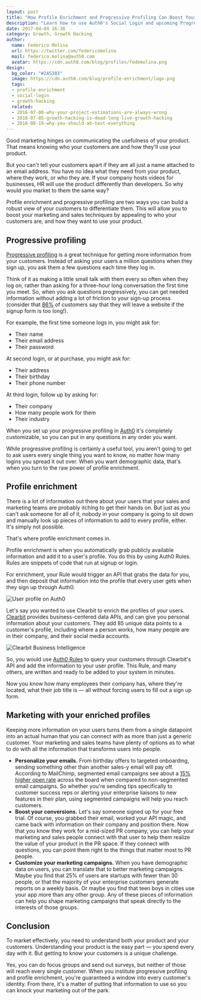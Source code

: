 ```yaml
---
layout: post
title: "How Profile Enrichment and Progressive Profiling Can Boost Your Marketing"
description: "Learn how to use Auth0's Social Login and upcoming Progressive Profiling Plugin to target customers more effectively"
date: 2017-04-04 16:38
category: Growth, Growth Hacking
author:
  name: Federico Molina
  url: https://twitter.com/federicomolina
  mail: federico.molina@auth0.com
  avatar: https://cdn.auth0.com/blog/profiles/fedemolina.png
design:
  bg_color: "#2A5383"
  image: https://cdn.auth0.com/blog/profile-enrichment/logo.png
  tags:
  - profile-enrichment
  - social-login
  - growth-hacking
  related:
  - 2016-07-08-why-your-project-estimations-are-always-wrong
  - 2016-07-05-growth-hacking-is-dead-long-live-growth-hacking
  - 2016-08-19-why-you-should-ab-test-everything
---
```


Good marketing hinges on communicating the usefulness of your product. That means knowing who your customers are and how they'll use your product.

But you can't tell your customers apart if they are all just a name attached to an email address. You have no idea what they need from your product, where they work, or who they are. If your company hosts videos for businesses, HR will use the product differently than developers. So why would you market to them the same way?

Profile enrichment and progressive profiling are two ways you can build a robust view of your customers to differentiate them. This will allow you to boost your marketing and sales techniques by appealing to who your customers are, and how they want to use your product.

## Progressive profiling

[Progressive profiling](https://auth0.com/blog/progressive-profiling/) is a great technique for getting more information from your customers. Instead of asking your users a million questions when they sign up, you ask them a few questions each time they log in.

Think of it as making a little small talk with them every so often when they log on, rather than asking for a three-hour long conversation the first time you meet. So, when you ask questions progressively, you can get needed information without adding a lot of friction to your sign-up process (consider that [86%](http://www.sampleforms.org/wp-content/uploads/2012/12/How-to-optimize-registration-forms.jpg) of customers say that they will leave a website if the signup form is too long!).

For example, the first time someone logs in, you might ask for:

* Their name
* Their email address
* Their password

At second login, or at purchase, you might ask for:

* Their address
* Their birthday
* Their phone number

At third login, follow up by asking for:

* Their company
* How many people work for them
* Their industry

When you set up your progressive profiling in [Auth0](https://auth0.com/docs/user-profile/progressive-profiling#implementing-progressive-profiling-with-auth0) it's completely customizable, so you can put in any questions in any order you want.

While progressive profiling is certainly a useful tool, you aren't going to get to ask users every single thing you want to know, no matter how many logins you spread it out over. When you want demographic data, that's when you turn to the raw power of profile enrichment.

## Profile enrichment

There is a lot of information out there about your users that your sales and marketing teams are probably itching to get their hands on. But just as you can't ask someone for all of it, nobody in your company is going to sit down and manually look up pieces of information to add to every profile, either. It's simply not possible.

That's where profile enrichment comes in.

Profile enrichment is when you automatically grab publicly available information and add it to a user's profile. You do this by using Auth0 Rules. Rules are snippets of code that run at signup or login.

For enrichment, your Rule would trigger an API that grabs the data for you, and then deposit that information into the profile that every user gets when they sign up through Auth0.

![User profile on Auth0](https://cdn.auth0.com/blog/auth0-profile-enrichment/user-profile.png)

Let's say you wanted to use Clearbit to enrich the profiles of your users. [Clearbit](https://clearbit.com/) provides business-centered data APIs, and can give you personal information about your customers. They add 85 unique data points to a customer's profile, including where a person works, how many people are in their company, and their social media accounts.

![Clearbit Business Intelligence](https://cdn.auth0.com/blog/auth0-profile-enrichment/clearbit-bi.png)

So, you would use [Auth0 Rules](https://auth0.com/docs/rules) to query your customers through Clearbit's API and add the information to your user profile. This Rule, and many others, are written and ready to be added to your system in minutes.

Now you know how many employees their company has, where they're located, what their job title is — all without forcing users to fill out a sign up form.

## Marketing with your enriched profiles

Keeping more information on your users turns them from a single datapoint into an actual human that you can connect with as more than just a generic customer. Your marketing and sales teams have plenty of options as to what to do with all the information that transforms users into people.

* **Personalize your emails.** From birthday offers to targeted onboarding, sending something other than another sales-y email will pay off. According to MailChimp, segmented email campaigns see about a [15% higher open rate](http://mailchimp.com/resources/research/effects-of-list-segmentation-on-email-marketing-stats/) across the board when compared to non-segmented email campaigns. So whether you're sending tips specifically to customer success reps or alerting your enterprise liaisons to new features in their plan, using segmented campaigns will help you reach customers.
* **Boost your conversions.** Let's say someone signed up for your free trial. Of course, you grabbed their email, worked your API magic, and came back with information on their company and position there. Now that you know they work for a mid-sized PR company, you can help your marketing and sales people connect with that user to help them realize the value of your product in the PR space. If they connect with questions, you can point them right to the things that matter most to PR people.
* **Customize your marketing campaigns.** When you have demographic data on users, you can translate that to better marketing campaigns. Maybe you find that 25% of users are startups with fewer than 30 people, or that the majority of your enterprise customers generate reports on a weekly basis. Or maybe you find that teen boys in cities use your app more than any other group. Any of these pieces of information can help you shape marketing campaigns that speak directly to the interests of those groups.

## Conclusion

To market effectively, you need to understand both your product and your customers. Understanding your product is the easy part — you spend every day with it. But getting to know your customers is a unique challenge.

Yes, you can do focus groups and send out surveys, but neither of those will reach every single customer. When you institute progressive profiling and profile enrichment, you're guaranteed a window into every customer's identity. From there, it's a matter of putting that information to use so you can knock your marketing out of the park.
